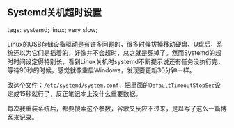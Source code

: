 Systemd关机超时设置
-------------------

tags: systemd; linux; very slow;

Linux的USB存储设备驱动是有许多问题的，很多时候拔掉移动硬盘、U盘后，系统还以为它们是插着的，好像并不会超时，总之就是死掉了。然而Systemd的超时时间设定得特别长，看到Linux关机时systemd不断提示说还有任务没执行完，等待90秒的时候，感觉就像重启Windows，发现要更新30分钟一样。

改这个文件：`/etc/systemd/system.conf`，把里面的`DefaultTimeoutStopSec`设定成15秒就行了，反正笔记本上没什么重要数据。

每次我重装系统后，都要搜索这个参数，谷歌又反应不过来，是以写了这么一篇博客来记录。
